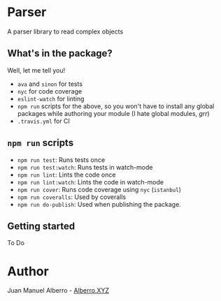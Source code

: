 # Parser

A parser library to read complex objects

## What's in the package?

Well, let me tell you!

* `ava` and `sinon` for tests
* `nyc` for code coverage
* `eslint-watch` for linting
* `npm run` scripts for the above, so you won't have to install any global packages while authoring your module (I hate global modules, *grr*)
* `.travis.yml` for CI

## `npm run` scripts

* `npm run test`: Runs tests once
* `npm run test:watch`: Runs tests in watch-mode
* `npm run lint`: Lints the code once
* `npm run lint:watch`: Lints the code in watch-mode
* `npm run cover`: Runs code coverage using `nyc` (`istanbul`)
* `npm run coveralls`: Used by coveralls
* `npm run do-publish`: Used when publishing the package.

## Getting started

To Do

# Author

Juan Manuel Alberro - [Alberro.XYZ](https://alberro.xyz)
